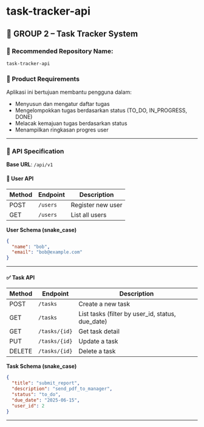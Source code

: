 # task-tracker-api

## 🧩 GROUP 2 – Task Tracker System

### 📁 Recommended Repository Name:

`task-tracker-api`

### 🎯 Product Requirements

Aplikasi ini bertujuan membantu pengguna dalam:

- Menyusun dan mengatur daftar tugas
- Mengelompokkan tugas berdasarkan status (TO_DO, IN_PROGRESS, DONE)
- Melacak kemajuan tugas berdasarkan status
- Menampilkan ringkasan progres user

---

### 📡 API Specification

**Base URL**: `/api/v1`

#### 👤 User API

| Method | Endpoint                   | Description                          |
| ------ | -------------------------- | ------------------------------------ |
| POST   | `/users`                   | Register new user                    |
| GET    | `/users`                   | List all users                       |

**User Schema (snake_case)**

```json
{
  "name": "bob",
  "email": "bob@example.com"
}
```

---

#### ✅ Task API

| Method | Endpoint      | Description                                      |
| ------ | ------------- | ------------------------------------------------ |
| POST   | `/tasks`      | Create a new task                                |
| GET    | `/tasks`      | List tasks (filter by user_id, status, due_date) |
| GET    | `/tasks/{id}` | Get task detail                                  |
| PUT    | `/tasks/{id}` | Update a task                                    |
| DELETE | `/tasks/{id}` | Delete a task                                    |

**Task Schema (snake_case)**

```json
{
  "title": "submit_report",
  "description": "send_pdf_to_manager",
  "status": "to_do",
  "due_date": "2025-06-15",
  "user_id": 2
}
```

---
